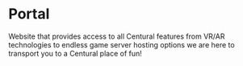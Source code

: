 # Portal
Website that provides access to all Centural features from VR/AR technologies to endless game server hosting options we are here to transport you to a Centural place of fun!
